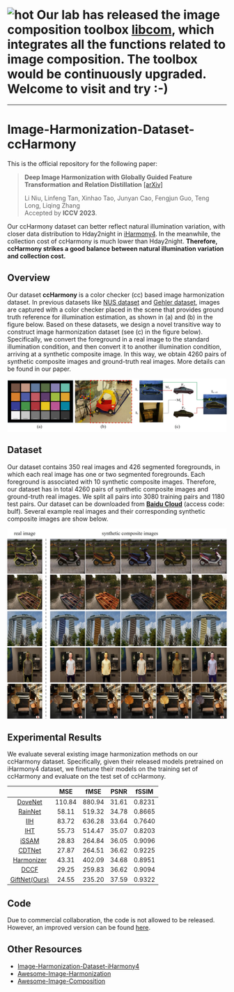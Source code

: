 # ![hot](https://bcmi.sjtu.edu.cn/~niuli/images/fire.png) Our lab has released the image composition toolbox [libcom](https://github.com/bcmi/libcom), which integrates all the functions related to image composition. The toolbox would be continuously upgraded. Welcome to visit and try :-)
---

# Image-Harmonization-Dataset-ccHarmony


This is the official repository for the following paper:

> **Deep Image Harmonization with Globally Guided Feature Transformation and Relation Distillation**  [[arXiv]](https://arxiv.org/pdf/2308.00356.pdf)<br>
>
> Li Niu, Linfeng Tan, Xinhao Tao, Junyan Cao, Fengjun Guo, Teng Long, Liqing Zhang<br>
> Accepted by **ICCV 2023**.

Our ccHarmony dataset can better reflect natural illumination variation, with closer data distribution to Hday2night in [iHarmony4](https://github.com/bcmi/Image-Harmonization-Dataset-iHarmony4). In the meanwhile, the collection cost of ccHarmony is much lower than Hday2night. **Therefore, ccHarmony strikes a good balance between natural illumination variation and collection cost.**

## Overview

Our dataset **ccHarmony** is a color checker (cc) based image harmonization dataset. In previous datasets like [NUS dataset](https://cvil.eecs.yorku.ca/projects/public_html/illuminant/illuminant.html) and [Gehler dataset](https://www2.cs.sfu.ca/~colour/data/shi_gehler/), images are captured with a color checker placed in the scene that provides ground truth reference for illumination estimation, as shown in (a) and (b) in the figure below. Based on these datasets, we design a novel transitive way to construct image harmonization dataset (see (c) in the figure below). Specifically, we convert the foreground in a real image to the standard illumination condition, and then convert it to another illumination condition, arriving at a synthetic composite image. In this way, we obtain 4260 pairs of synthetic composite images and ground-truth real images. More details can be found in our paper. 

<img src='combo.jpg' align="center" width=800>

## Dataset

Our dataset contains 350 real images and 426 segmented foregrounds, in which each real image has one or two segmented foregrounds. Each foreground is associated with 10 synthetic composite images. Therefore, our dataset has in total 4260 pairs of synthetic composite images and ground-truth real images. We split all pairs into 3080 training pairs and 1180 test pairs. Our dataset can be downloaded from [**Baidu Cloud**](https://pan.baidu.com/s/1NFESf-pU58-dm9S7n9V9Hg) (access code: bulf). Several example real images and their corresponding synthetic composite images are show below.

<img src='examples.jpg' align="center" width=800>


## Experimental Results
We evaluate several existing image harmonization methods on our ccHarmony dataset. Specifically, given their released models pretrained on iHarmony4 dataset, we finetune their models on the training set of ccHarmony and evaluate on the test set of ccHarmony. 

|      | MSE | fMSE | PSNR  |fSSIM | 
| :--: | :---: | :------: | :-----: | :--------: | 
| <a href="https://openaccess.thecvf.com/content_CVPR_2020/papers/Cong_DoveNet_Deep_Image_Harmonization_via_Domain_Verification_CVPR_2020_paper.pdf">DoveNet</a>  |  110.84  |  880.94   | 31.61  |  0.8231 | 
| <a href="https://openaccess.thecvf.com/content/CVPR2021/papers/Ling_Region-Aware_Adaptive_Instance_Normalization_for_Image_Harmonization_CVPR_2021_paper.pdf">RainNet</a>  | 58.11  |  519.32   | 34.78  | 0.8665 |  
| <a href="https://openaccess.thecvf.com/content/CVPR2021/papers/Guo_Intrinsic_Image_Harmonization_CVPR_2021_paper.pdf">IIH</a>    | 83.72 | 636.28 | 33.64 | 0.7640 |
| <a href="https://openaccess.thecvf.com/content/ICCV2021/papers/Guo_Image_Harmonization_With_Transformer_ICCV_2021_paper.pdf">IHT</a>     | 55.73 | 514.47 | 35.07 | 0.8203 |
| <a href="https://openaccess.thecvf.com/content/WACV2021/papers/Sofiiuk_Foreground-Aware_Semantic_Representations_for_Image_Harmonization_WACV_2021_paper.pdf">iSSAM</a>  | 28.83 | 264.84 | 36.05 | 0.9096 |
| <a href="https://arxiv.org/pdf/2109.06671.pdf">CDTNet</a> | 27.87 | 264.51 | 36.62 | 0.9225 |
| <a href="https://arxiv.org/pdf/2207.01322.pdf">Harmonizer</a>    |  43.31 | 402.09 | 34.68 | 0.8951 |
| <a href="https://arxiv.org/pdf/2207.04788.pdf">DCCF</a>   | 29.25 | 259.83 | 36.62 | 0.9094 |
| <a href="https://arxiv.org/pdf/2308.00356.pdf">GiftNet(Ours)</a>   | 24.55 | 235.20 | 37.59 | 0.9322 |

## Code

Due to commercial collaboration, the code is not allowed to be released. However, an improved version can be found [here](https://github.com/bcmi/DucoNet-Image-Harmonization).

## Other Resources

+ [Image-Harmonization-Dataset-iHarmony4](https://github.com/bcmi/Image-Harmonization-Dataset-iHarmony4)
+ [Awesome-Image-Harmonization](https://github.com/bcmi/Awesome-Image-Harmonization)
+ [Awesome-Image-Composition](https://github.com/bcmi/Awesome-Image-Composition)

